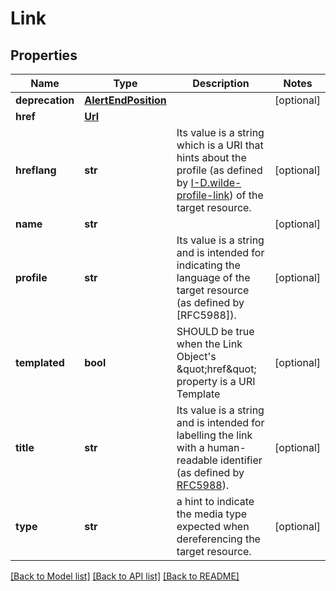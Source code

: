 # Link

## Properties
Name | Type | Description | Notes
------------ | ------------- | ------------- | -------------
**deprecation** | [**AlertEndPosition**](AlertEndPosition.md) |  | [optional] 
**href** | [**Url**](Url.md) |  | 
**hreflang** | **str** | Its value is a string which is a URI that hints about the profile (as defined by [I-D.wilde-profile-link](https://tools.ietf.org/html/draft-kelly-json-hal-08#ref-I-D.wilde-profile-link)) of the target resource. | [optional] 
**name** | **str** |  | [optional] 
**profile** | **str** | Its value is a string and is intended for indicating the language of the target resource (as defined by [RFC5988]). | [optional] 
**templated** | **bool** | SHOULD be true when the Link Object&#39;s \&quot;href\&quot;   property is a URI Template | [optional] 
**title** | **str** | Its value is a string and is intended for labelling the link with a human-readable identifier (as defined by [RFC5988](https://tools.ietf.org/html/rfc5988)). | [optional] 
**type** | **str** | a hint to indicate the media type  expected when dereferencing the target resource. | [optional] 

[[Back to Model list]](../../README.md#documentation-for-models) [[Back to API list]](../../README.md#documentation-for-api-endpoints) [[Back to README]](../../README.md)


